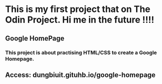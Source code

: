 # This is my first project that on The Odin Project. Hi me in the future !!!!

## Google HomePage

### This project is about practising HTML/CSS to create a Google Homepage. 

## Access: dungbiuit.gituhb.io/google-homepage
